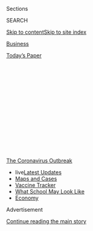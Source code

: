 <div id="app">

<div>

<div>

<div>

<div class="NYTAppHideMasthead css-1q2w90k e1suatyy0">

<div class="section css-ui9rw0 e1suatyy2">

<div class="css-eph4ug er09x8g0">

<div class="css-6n7j50">

</div>

<span class="css-1dv1kvn">Sections</span>

<div class="css-10488qs">

<span class="css-1dv1kvn">SEARCH</span>

</div>

[Skip to content](#site-content)[Skip to site
index](#site-index)

</div>

<div id="masthead-section-label" class="css-1wr3we4 eaxe0e00">

[Business](https://www.nytimes3xbfgragh.onion/section/business)

</div>

<div class="css-10698na e1huz5gh0">

</div>

</div>

<div id="masthead-bar-one" class="section hasLinks css-15hmgas e1csuq9d3">

<div class="css-uqyvli e1csuq9d0">

</div>

<div class="css-1uqjmks e1csuq9d1">

</div>

<div class="css-9e9ivx">

[](https://myaccount.nytimes3xbfgragh.onion/auth/login?response_type=cookie&client_id=vi)

</div>

<div class="css-1bvtpon e1csuq9d2">

[Today’s
Paper](https://www.nytimes3xbfgragh.onion/section/todayspaper)

</div>

</div>

</div>

</div>

<div data-aria-hidden="false">

<div id="site-content" data-role="main">

<div>

<div class="css-1aor85t" style="opacity:0.000000001;z-index:-1;visibility:hidden">

<div class="css-1hqnpie">

<div class="css-epjblv">

<span class="css-17xtcya">[Business](/section/business)</span><span class="css-x15j1o">|</span><span class="css-fwqvlz">Shaved
Heads, Adult Diapers: Life as a Nurse in the Coronavirus
Outbreak</span>

</div>

<div class="css-k008qs">

<div class="css-1iwv8en">

<span class="css-18z7m18"></span>

<div>

</div>

</div>

<span class="css-1n6z4y">https://nyti.ms/2TfVFud</span>

<div class="css-1705lsu">

<div class="css-4xjgmj">

<div class="css-4skfbu" data-role="toolbar" data-aria-label="Social Media Share buttons, Save button, and Comments Panel with current comment count" data-testid="share-tools">

  - 
  - 
  - 
  - 
    
    <div class="css-6n7j50">
    
    </div>

  - 

</div>

</div>

</div>

</div>

</div>

</div>

<div id="NYT_TOP_BANNER_REGION" class="css-13pd83m">

<div>

<div id="styln-prism-menu-1592847958612" class="section interactive-content interactive-size-medium css-1edisqu">

<div class="css-17ih8de interactive-body">

<div id="scroll-container" class="css-1gj85ro">

[<span class="styln-title-wrap"><span class="css-1pje3qr">The
Coronavirus</span><span class="css-1pje3qr">
Outbreak</span></span>](https://www.nytimes3xbfgragh.onion/news-event/coronavirus?action=click&pgtype=Article&state=default&region=TOP_BANNER&context=storylines_menu)

  - <span class="css-kqxiym" data-emphasize="true">live</span>[Latest
    Updates](https://www.nytimes3xbfgragh.onion/2020/08/02/world/coronavirus-updates.html?action=click&pgtype=Article&state=default&region=TOP_BANNER&context=storylines_menu)
  - [Maps and
    Cases](https://www.nytimes3xbfgragh.onion/interactive/2020/us/coronavirus-us-cases.html?action=click&pgtype=Article&state=default&region=TOP_BANNER&context=storylines_menu)
  - [Vaccine
    Tracker](https://www.nytimes3xbfgragh.onion/interactive/2020/science/coronavirus-vaccine-tracker.html?action=click&pgtype=Article&state=default&region=TOP_BANNER&context=storylines_menu)
  - [What School May Look
    Like](https://www.nytimes3xbfgragh.onion/interactive/2020/07/29/us/schools-reopening-coronavirus.html?action=click&pgtype=Article&state=default&region=TOP_BANNER&context=storylines_menu)
  - [Economy](https://www.nytimes3xbfgragh.onion/live/2020/07/31/business/stock-market-today-coronavirus?action=click&pgtype=Article&state=default&region=TOP_BANNER&context=storylines_menu)

</div>

</div>

</div>

</div>

</div>

<div id="top-wrapper" class="css-1sy8kpn">

<div id="top-slug" class="css-l9onyx">

Advertisement

</div>

[Continue reading the main
story](#after-top)

<div class="ad top-wrapper" style="text-align:center;height:100%;display:block;min-height:250px">

<div id="top" class="place-ad" data-position="top" data-size-key="top">

</div>

</div>

<div id="after-top">

</div>

</div>

<div>

<div id="sponsor-wrapper" class="css-1hyfx7x">

<div id="sponsor-slug" class="css-19vbshk">

Supported by

</div>

[Continue reading the main
story](#after-sponsor)

<div id="sponsor" class="ad sponsor-wrapper" style="text-align:center;height:100%;display:block">

</div>

<div id="after-sponsor">

</div>

</div>

<div class="css-186x18t">

Inside the
Outbreak

</div>

<div class="css-1vkm6nb ehdk2mb0">

# Shaved Heads, Adult Diapers: Life as a Nurse in the Coronavirus Outbreak

</div>

For many female health workers on the front line in China, even things
like menstruation have become an occupational hazard.

<div class="css-79elbk" data-testid="photoviewer-wrapper">

<div class="css-z3e15g" data-testid="photoviewer-wrapper-hidden">

</div>

<div class="css-1a48zt4 ehw59r15" data-testid="photoviewer-children">

![<span class="css-16f3y1r e13ogyst0" data-aria-hidden="true">Zhang
Wendan, a nurse working on the front line in Hubei
Province.</span>](https://static01.graylady3jvrrxbe.onion/images/2020/02/26/world/26life-nurse-1/merlin_169543941_71bec77f-0255-4737-9c22-2fd0d84c1285-articleLarge.jpg?quality=75&auto=webp&disable=upscale)

</div>

</div>

<div class="css-18e8msd">

<div class="css-vp77d3 epjyd6m0">

<div class="css-hus3qt ey68jwv0" data-aria-hidden="true">

[![Alexandra
Stevenson](https://static01.graylady3jvrrxbe.onion/images/2018/02/20/multimedia/author-alexandra-stevenson/author-alexandra-stevenson-thumbLarge.jpg
"Alexandra Stevenson")](https://www.nytimes3xbfgragh.onion/by/alexandra-stevenson)

</div>

<div class="css-1baulvz">

By [<span class="css-1baulvz last-byline" itemprop="name">Alexandra
Stevenson</span>](https://www.nytimes3xbfgragh.onion/by/alexandra-stevenson)

</div>

</div>

  - 
    
    <div class="css-ld3wwf e16638kd2">
    
    Published Feb. 26, 2020Updated Feb. 28,
    2020
    
    </div>

  - 
    
    <div class="css-4xjgmj">
    
    <div class="css-pvvomx" data-role="toolbar" data-aria-label="Social Media Share buttons, Save button, and Comments Panel with current comment count" data-testid="share-tools">
    
      - 
      - 
      - 
      - 
        
        <div class="css-6n7j50">
        
        </div>
    
      - 
    
    </div>
    
    </div>

</div>

<div class="css-mdjrty">

[阅读简体中文版](https://cn.nytimes3xbfgragh.onion/china/20200227/coronavirus-china-nurse-menstruation/ "Read in Simplified Chinese")[閱讀繁體中文版](https://cn.nytimes3xbfgragh.onion/china/20200227/coronavirus-china-nurse-menstruation/zh-hant/ "Read in Traditional Chinese")

</div>

</div>

<div class="section meteredContent css-1r7ky0e" name="articleBody" itemprop="articleBody">

<div class="css-1fanzo5 StoryBodyCompanionColumn">

<div class="css-53u6y8">

Zhang Wendan and her family were celebrating the Lunar New Year when the
27-year-old nurse got a notice from the hospital: report back to work
and join the battle to contain the coronavirus outbreak.

Ms. Zhang lives in Huanggang, in Hubei Province, where the virus
originated. Two days earlier officials had sealed off her city in a
desperate attempt to stop it from spreading. Her mother quietly cried
while Ms. Zhang and her fiancé went to her room to pack for her trip.

The experience at the hospital, Ms. Zhang says, has been harrowing,
especially as a woman.

Like all of her colleagues, Ms. Zhang grew accustomed to wearing
sweat-soaked clothes under her suit. She accepted that there weren’t
enough masks to go around for staff. She took care not to tug on the
seams of her protective suit, having learned the hard way that it will
unravel. But she has also cut off all of her hair and had to have
uncomfortable conversations with her superiors about menstruation.

For personal hygiene and convenience, Ms. Zhang had her hair cut short
during her 30 days in the quarantine zone of the hospital. Chinese state
media [has called female medical
workers](https://www.youtube.com/watch?v=4Htr2SdoP0k) who shave their
heads “the most beautiful warriors” fighting the outbreak. At the
grocery store, “someone called me ‘handsome\!’” Ms. Zhang said. The
hospital paid for the haircut.

</div>

</div>

<div class="css-1fanzo5 StoryBodyCompanionColumn">

<div class="css-53u6y8">

The most difficult moment for Ms. Zhang came when her superiors — almost
all men — told her and her female colleagues that they “lacked the
spirit of devotion” and discipline after they sought help getting pads
and
tampons.

<div class="css-79elbk" data-testid="photoviewer-wrapper">

<div class="css-z3e15g" data-testid="photoviewer-wrapper-hidden">

</div>

<div class="css-1a48zt4 ehw59r15" data-testid="photoviewer-children">

<div class="css-zgakxe erfvjey0">

<span class="css-1ly73wi e1tej78p0">Image</span>

<div class="css-zjzyr8">

<div data-testid="lazyimage-container" style="height:515.5555555555555px">

</div>

</div>

</div>

<span class="css-16f3y1r e13ogyst0" data-aria-hidden="true">Ms. Zhang
has had to examine patients through misted goggles while wearing a stiff
protection suit. </span>

</div>

</div>

Only supplies cleared by the authorities can make it into the city, so
getting these products had become difficult for many women. As the days
wore on, she said she felt her spirit was “breaking down slowly.”

It took a group of volunteers to take notice and send some 2,000 adult
diapers to the hospital to accommodate its 500 female workers.

Ms. Zhang said the hospital’s response to the original request hit a raw
nerve for her and so many women who say it’s difficult to find time in
the day just to go to the bathroom, let alone deal with menstruation
while wearing a poorly made full-body protective suit. And this was not
the first time that medical professionals on the front line had
complained about their working conditions.

</div>

</div>

<div class="css-1fanzo5 StoryBodyCompanionColumn">

<div class="css-53u6y8">

In Hubei Province nurses and doctors have [pleaded for more
masks](https://www.nytimes3xbfgragh.onion/2020/02/14/world/asia/china-coronavirus-doctors.html),
thousands of health workers have been among recent confirmed cases of
infection and several [have
died](https://www.nytimes3xbfgragh.onion/2020/02/06/world/asia/chinese-doctor-Li-Wenliang-coronavirus.html).

“I worry about being infected, I miss home,” Ms. Zhang said. Now that
her assignment on the front line has ended, she is waiting out her own
14-day quarantine at a nearby hotel before she returns home to her
family.

When this is all over, she said she looks forward to seeing her family
again, taking a nice long bath and eating meals cooked by her mother,
who on three occasions during the assignment made her meals including
dishes of potatoes, carrots, lamb kebabs, scrambled eggs with chili and
even rib soup. Ms. Zhang picked them up from the sidewalk outside her
family home while her mother watched from a safe distance.

She also looks forward to her wedding, at which she says she plans to
wear a wig. She has put down a deposit for a dress but hasn’t picked one
out yet. She tries to be upbeat, especially when she talks to her
fiancé. Their wedding day is scheduled for April 24.

“I hope I will not have to delay it,” she said.

Wang Yiwei contributed research from Beijing.

</div>

</div>

<div>

</div>

</div>

<div>

</div>

<div>

</div>

<div>

</div>

<div>

<div id="bottom-wrapper" class="css-1ede5it">

<div id="bottom-slug" class="css-l9onyx">

Advertisement

</div>

[Continue reading the main
story](#after-bottom)

<div id="bottom" class="ad bottom-wrapper" style="text-align:center;height:100%;display:block;min-height:90px">

</div>

<div id="after-bottom">

</div>

</div>

</div>

</div>

</div>

## Site Index

<div>

</div>

## Site Information Navigation

  - [© <span>2020</span> <span>The New York Times
    Company</span>](https://help.nytimes3xbfgragh.onion/hc/en-us/articles/115014792127-Copyright-notice)

<!-- end list -->

  - [NYTCo](https://www.nytco.com/)
  - [Contact
    Us](https://help.nytimes3xbfgragh.onion/hc/en-us/articles/115015385887-Contact-Us)
  - [Work with us](https://www.nytco.com/careers/)
  - [Advertise](https://nytmediakit.com/)
  - [T Brand Studio](http://www.tbrandstudio.com/)
  - [Your Ad
    Choices](https://www.nytimes3xbfgragh.onion/privacy/cookie-policy#how-do-i-manage-trackers)
  - [Privacy](https://www.nytimes3xbfgragh.onion/privacy)
  - [Terms of
    Service](https://help.nytimes3xbfgragh.onion/hc/en-us/articles/115014893428-Terms-of-service)
  - [Terms of
    Sale](https://help.nytimes3xbfgragh.onion/hc/en-us/articles/115014893968-Terms-of-sale)
  - [Site
    Map](https://spiderbites.nytimes3xbfgragh.onion)
  - [Help](https://help.nytimes3xbfgragh.onion/hc/en-us)
  - [Subscriptions](https://www.nytimes3xbfgragh.onion/subscription?campaignId=37WXW)

</div>

</div>

</div>

</div>
